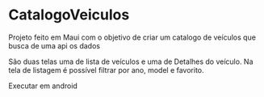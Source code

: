 # CatalogoVeiculos

Projeto feito em Maui com o objetivo de criar um catalogo de veículos que busca de uma api os dados

São duas telas uma de lista de veículos e uma de Detalhes do veículo.
Na tela de listagem é possível filtrar por ano, model e favorito.

Executar em android 
